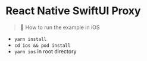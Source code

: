 # React Native SwiftUI Proxy

> 🚀 How to run the example in iOS

- `yarn install`
- `cd ios && pod install`
- `yarn ios` in root directory
